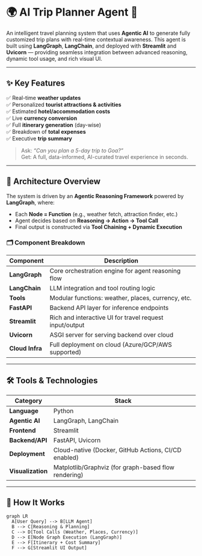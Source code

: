 # 🌍 AI Trip Planner Agent 🚀

An intelligent travel planning system that uses **Agentic AI** to generate fully customized trip plans with real-time contextual awareness. This agent is built using **LangGraph**, **LangChain**, and deployed with **Streamlit** and **Uvicorn** — providing seamless integration between advanced reasoning, dynamic tool usage, and rich visual UI.

---

## ✨ Key Features

✅ Real-time **weather updates**  
✅ Personalized **tourist attractions & activities**  
✅ Estimated **hotel/accommodation costs**  
✅ Live **currency conversion**  
✅ Full **itinerary generation** (day-wise)  
✅ Breakdown of **total expenses**  
✅ Executive **trip summary**

> Ask: *“Can you plan a 5-day trip to Goa?”*  
> Get: A full, data-informed, AI-curated travel experience in seconds.

---

## 🧠 Architecture Overview

The system is driven by an **Agentic Reasoning Framework** powered by **LangGraph**, where:

- Each **Node = Function** (e.g., weather fetch, attraction finder, etc.)
- Agent decides based on **Reasoning → Action → Tool Call**
- Final output is constructed via **Tool Chaining + Dynamic Execution**

### 🗂️ Component Breakdown

| Component        | Description                                            |
|------------------|--------------------------------------------------------|
| **LangGraph**    | Core orchestration engine for agent reasoning flow     |
| **LangChain**    | LLM integration and tool routing logic                 |
| **Tools**        | Modular functions: weather, places, currency, etc.     |
| **FastAPI**      | Backend API layer for inference endpoints              |
| **Streamlit**    | Rich and interactive UI for travel request input/output|
| **Uvicorn**      | ASGI server for serving backend over cloud             |
| **Cloud Infra**  | Full deployment on cloud (Azure/GCP/AWS supported)     |

---

## 🛠️ Tools & Technologies

| Category           | Stack                                               |
|--------------------|-----------------------------------------------------|
| **Language**       | Python                                               |
| **Agentic AI**     | LangGraph, LangChain                                 |
| **Frontend**       | Streamlit                                            |
| **Backend/API**    | FastAPI, Uvicorn                                     |
| **Deployment**     | Cloud-native (Docker, GitHub Actions, CI/CD enabled)|
| **Visualization**  | Matplotlib/Graphviz (for graph-based flow rendering)|

---

## 🧭 How It Works

```mermaid
graph LR
  A[User Query] --> B[LLM Agent]
  B --> C[Reasoning & Planning]
  C --> D[Tool Calls (Weather, Places, Currency)]
  D --> E[Node Graph Execution (LangGraph)]
  E --> F[Itinerary + Cost Summary]
  F --> G[Streamlit UI Output]
